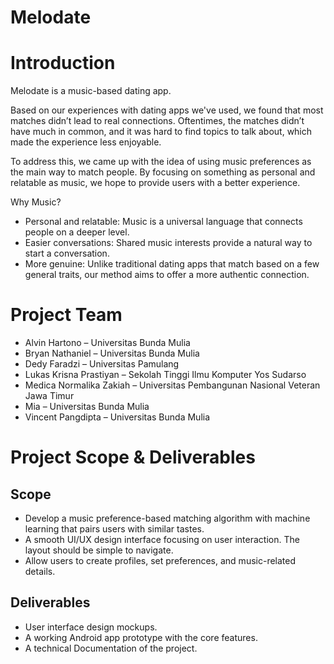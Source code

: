# Melodate
# Introduction
Melodate is a music-based dating app.

Based on our experiences with dating apps we've used, we found that most matches didn’t lead to real connections. Oftentimes, the matches didn’t have much in common, and it was hard to find topics to talk about, which made the experience less enjoyable.

To address this, we came up with the idea of using music preferences as the main way to match people. By focusing on something as personal and relatable as music, we hope to provide users with a better experience.

Why Music?
- Personal and relatable: Music is a universal language that connects people on a deeper level.
- Easier conversations: Shared music interests provide a natural way to start a conversation.
- More genuine: Unlike traditional dating apps that match based on a few general traits, our method aims to offer a more authentic connection.

# Project Team
- Alvin Hartono – Universitas Bunda Mulia
- Bryan Nathaniel – Universitas Bunda Mulia
- Dedy Faradzi – Universitas Pamulang
- Lukas Krisna Prastiyan – Sekolah Tinggi Ilmu Komputer Yos Sudarso
- Medica Normalika Zakiah – Universitas Pembangunan Nasional Veteran Jawa Timur
- Mia – Universitas Bunda Mulia
- Vincent Pangdipta – Universitas Bunda Mulia

# Project Scope & Deliverables
## Scope
- Develop a music preference-based matching algorithm with machine learning that pairs users with similar tastes.
- A smooth UI/UX design interface focusing on user interaction. The layout should be simple to navigate.
- Allow users to create profiles, set preferences, and music-related details.
## Deliverables
- User interface design mockups.
- A working Android app prototype with the core features.
- A technical Documentation of the project.


